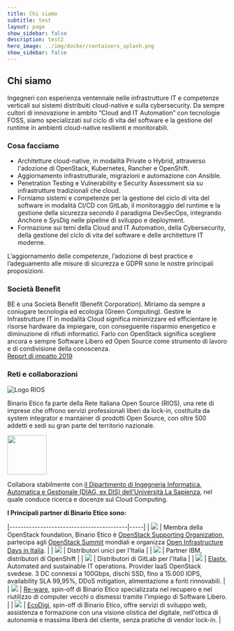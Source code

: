 ```yaml
---
title: Chi siamo
subtitle: test
layout: page
show_sidebar: false
description: test2
hero_image: ../img/docker/containers_splash.png
show_sidebar: false
---
```

## Chi siamo
Ingegneri con esperienza ventennale nelle infrastrutture IT e competenze verticali sui sistemi distribuiti cloud-native e sulla cybersecurity. Da sempre cultori di innovazione in ambito “Cloud and IT Automation” con tecnologie FOSS, siamo specializzati sul ciclo di vita del software e la gestione del runtime in ambienti cloud-native resilienti e monitorabili.  

### Cosa facciamo
* Architetture cloud-native, in modalità Private o Hybrid, attraverso l'adozione di OpenStack, Kubernetes, Rancher e OpenShift.
* Aggiornamento infrastrutturale, migrazioni e automazione con Ansible.
* Penetration Testing e Vulnerability e Security Assessment sia su infrastrutture tradizionali che cloud.
* Forniamo sistemi e competenze per la gestione del ciclo di vita del software in modalità CI/CD con GitLab, il monitoraggio del runtime e la gestione della sicurezza secondo il paradigma DevSecOps, integrando Anchore e SysDig nelle pipeline di sviluppo e deployment.
* Formazione sui temi della Cloud and IT Automation, della Cybersecurity, della gestione del ciclo di vita del software e delle architetture IT moderne.  

L’aggiornamento delle competenze, l’adozione di best practice e l’adeguamento alle misure di sicurezza e GDPR sono le nostre principali proposizioni.

### Società Benefit
BE è una Società Benefit (Benefit Corporation). Miriamo da sempre a coniugare tecnologia ed ecologia (Green Computing). Gestire le Infrastrutture IT in modalità Cloud significa minimizzare ed efficientare le risorse hardware da impiegare, con conseguente risparmio energetico e diminuzione di rifiuti informatici. Farlo con OpenStack significa scegliere ancora e sempre Software Libero ed Open Source come strumento di lavoro e di condivisione della conoscenza.  
[Report di impatto 2019](../img/bozza_relazione_annuale_2019.pdf)

### Reti e collaborazioni
![Logo RIOS](../img/chisiamo/rios.png)

Binario Etico fa parte della Rete Italiana Open Source (RIOS), una rete di imprese che offrono servizi professionali liberi da lock-in, costituita da system integrator e mantainer di prodotti Open Source, con oltre 500 addetti e sedi su gran parte del territorio nazionale.  
<!-- ![Logo DIAG](../img/chisiamo/diag.jpg) -->

<img src="../img/chisiamo/diag.jpg" width="90">

Collabora stabilmente con [il Dipartimento di Ingegneria Informatica, Automatica e Gestionale (DIAG, ex DIS) dell'Università La Sapienza](http://www.diag.uniroma1.it/), nel quale conduce ricerca e docenze sul Cloud Computing.

**I Principali partner di Binario Etico sono:**

|------------------------------------------|-----|
| <img src="../img/chisiamo/OpenStack_Logo_2016.svg.png" class="partners"> | Membra della OpenStack foundation, Binario Etico è [OpenStack Supporting Organization](https://www.openstack.org/foundation/companies/), partecipa agli [OpenStack Summit](https://www.openstack.org/summit) mondiali e organizza [Open Infrastructure Days in Italia](https://openinfraday.it/).  |
| <img src="../img/chisiamo/rancher-logo-stacked-color.png" class="partners"> | Distributori unici per l'Italia |
| <img src="../img/chisiamo/OpenShift-LogoType.svg" class="partners"> | Partner IBM, distributori di OpenShift |
| <img src="../img/chisiamo/gitlab.png" class="partners"> | Distributori di GitLab per l'Italia |
| <img src="../img/chisiamo/elastx.jpg" class="partners"> | [Elastx](https://elastx.se/en), Automated and sustainable IT operations. Provider IaaS OpenStack svedese. 3 DC connessi a 100Gbps, dischi SSD, fino a 15.000 IOPS, availability SLA 99,95%, DDoS mitigation, alimentazione a fonti rinnovabili. |
| <img src="../img/chisiamo/re-ware.png" class="partners"> | [Re-ware](https://www.reware.it/), spin-off di Binario Etico specializzata nel recupero e nel riutilizzo di computer vecchi o dismessi tramite l'impiego di Software Libero. |
| <img src="../img/chisiamo/logo-eco-digi.png" class="partners"> | [EcoDigi](https://www.ecodigi.it/), spin-off di Binario Etico, offre servizi di sviluppo web, assistenza e formazione con una visione olistica del digitale, nell'ottica di autonomia e massima liberà del cliente, senza pratiche di vendor lock-in. |
